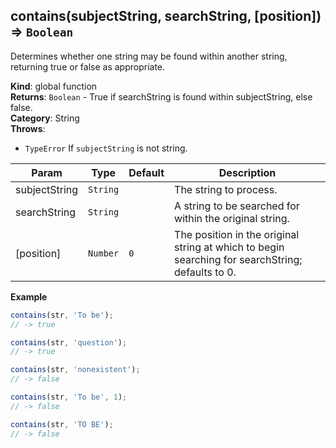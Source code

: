 <a name="contains"></a>

## contains(subjectString, searchString, [position]) ⇒ <code>Boolean</code>
Determines whether one string may be found within another string, returning true or false as appropriate.

**Kind**: global function  
**Returns**: <code>Boolean</code> - True if searchString is found within subjectString, else false.  
**Category**: String  
**Throws**:

- <code>TypeError</code> If `subjectString` is not string.


| Param | Type | Default | Description |
| --- | --- | --- | --- |
| subjectString | <code>String</code> |  | The string to process. |
| searchString | <code>String</code> |  | A string to be searched for within the original string. |
| [position] | <code>Number</code> | <code>0</code> | The position in the original string at which to begin searching for searchString; defaults to 0. |

**Example**  
```js
contains(str, 'To be');
// -> true

contains(str, 'question');
// -> true

contains(str, 'nonexistent');
// -> false

contains(str, 'To be', 1);
// -> false

contains(str, 'TO BE');
// -> false
```
